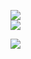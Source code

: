 ![](https://github-readme-streak-stats.herokuapp.com/?user=lowrank&theme=dark&hide_border=false)<br/>
![](https://github-readme-stats.vercel.app/api/top-langs/?username=lowrank&theme=dark&hide_border=false&include_all_commits=true&count_private=true&layout=compact)


[![](https://visitcount.itsvg.in/api?id=lowrank&icon=0&color=0)](https://visitcount.itsvg.in)

<!-- Proudly created with GPRM ( https://gprm.itsvg.in ) -->
